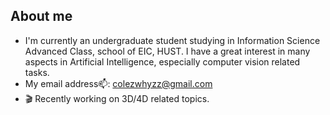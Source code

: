 ## About me
- I'm currently an undergraduate student studying in Information Science Advanced Class, school of EIC, HUST. I have a great interest in many aspects in Artificial Intelligence, especially computer vision related tasks.
- My email address📫: colezwhyzz@gmail.com
- 🎬 Recently working on 3D/4D related topics. 
